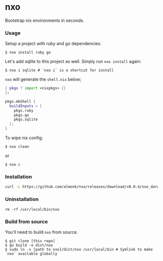 # nxo
Bootstrap nix environments in seconds.

### Usage

Setup a project with ruby and go dependencies:

```
$ nxo install ruby go
```

Let's add sqlite to this project as well. Simply run `nxo install` again:

```
$ nxo i sqlite # `nxo i` is a shortcut for install
```

`nxo` will generate the `shell.nix` below;

```nix
{ pkgs ? import <nixpkgs> {}
}:

pkgs.mkShell {
  buildInputs = [
    pkgs.ruby
    pkgs.go
    pkgs.sqlite
  ];
}
```

To wipe nix config:

```
$ nxo clean
```

or 

```
$ nxo c
```

### Installation

```bash
curl -L https://github.com/almonk/nxo/releases/download/v0.0.4/nxo_darwin_arm64 --output /tmp/nxo && chmod +x /tmp/nxo && sudo ln -s /tmp/nxo /usr/local/bin
```

### Uninstallation

```
rm -rf /usr/local/bin/nxo
```

### Build from source

You'll need to build `nxo` from source.

```
$ git clone [this repo]
$ go build -o dist/nxo
$ sudo ln -s [path to nxo]/dist/nxo /usr/local/bin # Symlink to make `nxo` available globally
```